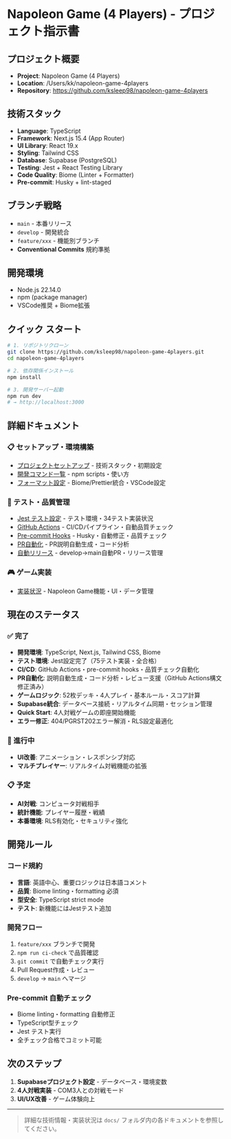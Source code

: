 # Napoleon Game (4 Players) - プロジェクト指示書

## プロジェクト概要

- **Project**: Napoleon Game (4 Players)
- **Location**: /Users/kk/napoleon-game-4players
- **Repository**: https://github.com/ksleep98/napoleon-game-4players

## 技術スタック

- **Language**: TypeScript
- **Framework**: Next.js 15.4 (App Router)
- **UI Library**: React 19.x
- **Styling**: Tailwind CSS
- **Database**: Supabase (PostgreSQL)
- **Testing**: Jest + React Testing Library
- **Code Quality**: Biome (Linter + Formatter)
- **Pre-commit**: Husky + lint-staged

## ブランチ戦略

- `main` - 本番リリース
- `develop` - 開発統合
- `feature/xxx` - 機能別ブランチ
- **Conventional Commits** 規約準拠

## 開発環境

- Node.js 22.14.0
- npm (package manager)
- VSCode推奨 + Biome拡張

## クイック スタート

```bash
# 1. リポジトリクローン
git clone https://github.com/ksleep98/napoleon-game-4players.git
cd napoleon-game-4players

# 2. 依存関係インストール
npm install

# 3. 開発サーバー起動
npm run dev
# → http://localhost:3000
```

## 詳細ドキュメント

### 📋 セットアップ・環境構築

- [プロジェクトセットアップ](./docs/setup/PROJECT_SETUP.md) - 技術スタック・初期設定
- [開発コマンド一覧](./docs/development/COMMANDS.md) - npm scripts・使い方
- [フォーマット設定](./docs/development/FORMATTING_SETUP.md) - Biome/Prettier統合・VSCode設定

### 🧪 テスト・品質管理

- [Jest テスト設定](./docs/testing/JEST_SETUP.md) - テスト環境・34テスト実装状況
- [GitHub Actions](./docs/ci-cd/GITHUB_ACTIONS.md) - CI/CDパイプライン・自動品質チェック
- [Pre-commit Hooks](./docs/ci-cd/PRE_COMMIT_HOOKS.md) - Husky・自動修正・品質チェック
- [PR自動化](./docs/ci-cd/PR_AUTOMATION.md) - PR説明自動生成・コード分析
- [自動リリース](./docs/ci-cd/AUTO_RELEASE.md) - develop→main自動PR・リリース管理

### 🎮 ゲーム実装

- [実装状況](./docs/game-logic/IMPLEMENTATION_STATUS.md) - Napoleon Game機能・UI・データ管理

## 現在のステータス

### ✅ 完了

- **開発環境**: TypeScript, Next.js, Tailwind CSS, Biome
- **テスト環境**: Jest設定完了（75テスト実装・全合格）
- **CI/CD**: GitHub Actions・pre-commit hooks・品質チェック自動化
- **PR自動化**: 説明自動生成・コード分析・レビュー支援（GitHub Actions構文修正済み）
- **ゲームロジック**: 52枚デッキ・4人プレイ・基本ルール・スコア計算
- **Supabase統合**: データベース接続・リアルタイム同期・セッション管理
- **Quick Start**: 4人対戦ゲームの即座開始機能
- **エラー修正**: 404/PGRST202エラー解消・RLS設定最適化

### 🚧 進行中

- **UI改善**: アニメーション・レスポンシブ対応
- **マルチプレイヤー**: リアルタイム対戦機能の拡張

### 📋 予定

- **AI対戦**: コンピュータ対戦相手
- **統計機能**: プレイヤー履歴・戦績
- **本番環境**: RLS有効化・セキュリティ強化

## 開発ルール

### コード規約

- **言語**: 英語中心、重要ロジックは日本語コメント
- **品質**: Biome linting・formatting 必須
- **型安全**: TypeScript strict mode
- **テスト**: 新機能にはJestテスト追加

### 開発フロー

1. `feature/xxx` ブランチで開発
2. `npm run ci-check` で品質確認
3. `git commit` で自動チェック実行
4. Pull Request作成・レビュー
5. `develop` → `main` へマージ

### Pre-commit 自動チェック

- Biome linting・formatting 自動修正
- TypeScript型チェック
- Jest テスト実行
- 全チェック合格でコミット可能

## 次のステップ

1. **Supabaseプロジェクト設定** - データベース・環境変数
2. **4人対戦実装** - COM3人との対戦モード
3. **UI/UX改善** - ゲーム体験向上

---

> 詳細な技術情報・実装状況は `docs/` フォルダ内の各ドキュメントを参照してください。
